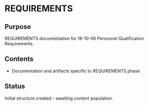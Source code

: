 # REQUIREMENTS

## Purpose
REQUIREMENTS documentation for 18-10-06 Personnel Qualification Requirements.

## Contents
- Documentation and artifacts specific to REQUIREMENTS phase

## Status
Initial structure created - awaiting content population.
